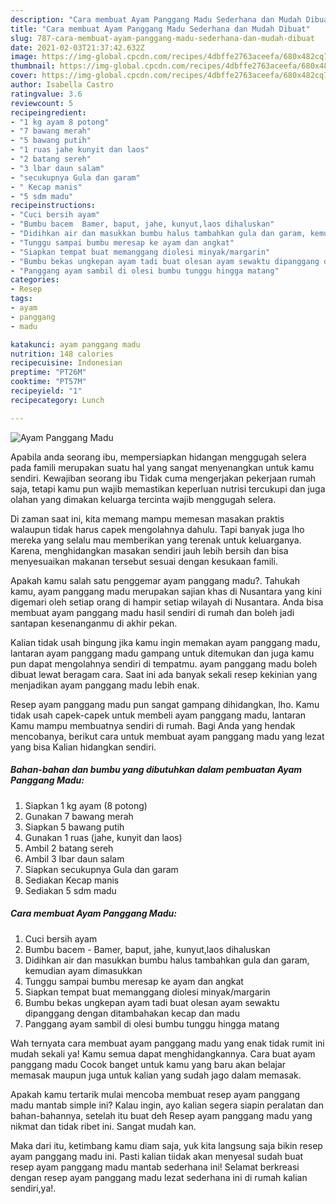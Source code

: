 ```yaml
---
description: "Cara membuat Ayam Panggang Madu Sederhana dan Mudah Dibuat"
title: "Cara membuat Ayam Panggang Madu Sederhana dan Mudah Dibuat"
slug: 787-cara-membuat-ayam-panggang-madu-sederhana-dan-mudah-dibuat
date: 2021-02-03T21:37:42.632Z
image: https://img-global.cpcdn.com/recipes/4dbffe2763aceefa/680x482cq70/ayam-panggang-madu-foto-resep-utama.jpg
thumbnail: https://img-global.cpcdn.com/recipes/4dbffe2763aceefa/680x482cq70/ayam-panggang-madu-foto-resep-utama.jpg
cover: https://img-global.cpcdn.com/recipes/4dbffe2763aceefa/680x482cq70/ayam-panggang-madu-foto-resep-utama.jpg
author: Isabella Castro
ratingvalue: 3.6
reviewcount: 5
recipeingredient:
- "1 kg ayam 8 potong"
- "7 bawang merah"
- "5 bawang putih"
- "1 ruas jahe kunyit dan laos"
- "2 batang sereh"
- "3 lbar daun salam"
- "secukupnya Gula dan garam"
- " Kecap manis"
- "5 sdm madu"
recipeinstructions:
- "Cuci bersih ayam"
- "Bumbu bacem  Bamer, baput, jahe, kunyut,laos dihaluskan"
- "Didihkan air dan masukkan bumbu halus tambahkan gula dan garam, kemudian ayam dimasukkan"
- "Tunggu sampai bumbu meresap ke ayam dan angkat"
- "Siapkan tempat buat memanggang diolesi minyak/margarin"
- "Bumbu bekas ungkepan ayam tadi buat olesan ayam sewaktu dipanggang dengan ditambahakan kecap dan madu"
- "Panggang ayam sambil di olesi bumbu tunggu hingga matang"
categories:
- Resep
tags:
- ayam
- panggang
- madu

katakunci: ayam panggang madu 
nutrition: 148 calories
recipecuisine: Indonesian
preptime: "PT26M"
cooktime: "PT57M"
recipeyield: "1"
recipecategory: Lunch

---
```



![Ayam Panggang Madu](https://img-global.cpcdn.com/recipes/4dbffe2763aceefa/680x482cq70/ayam-panggang-madu-foto-resep-utama.jpg)

Apabila anda seorang ibu, mempersiapkan hidangan menggugah selera pada famili merupakan suatu hal yang sangat menyenangkan untuk kamu sendiri. Kewajiban seorang ibu Tidak cuma mengerjakan pekerjaan rumah saja, tetapi kamu pun wajib memastikan keperluan nutrisi tercukupi dan juga olahan yang dimakan keluarga tercinta wajib menggugah selera.

Di zaman  saat ini, kita memang mampu memesan masakan praktis walaupun tidak harus capek mengolahnya dahulu. Tapi banyak juga lho mereka yang selalu mau memberikan yang terenak untuk keluarganya. Karena, menghidangkan masakan sendiri jauh lebih bersih dan bisa menyesuaikan makanan tersebut sesuai dengan kesukaan famili. 



Apakah kamu salah satu penggemar ayam panggang madu?. Tahukah kamu, ayam panggang madu merupakan sajian khas di Nusantara yang kini digemari oleh setiap orang di hampir setiap wilayah di Nusantara. Anda bisa membuat ayam panggang madu hasil sendiri di rumah dan boleh jadi santapan kesenanganmu di akhir pekan.

Kalian tidak usah bingung jika kamu ingin memakan ayam panggang madu, lantaran ayam panggang madu gampang untuk ditemukan dan juga kamu pun dapat mengolahnya sendiri di tempatmu. ayam panggang madu boleh dibuat lewat beragam cara. Saat ini ada banyak sekali resep kekinian yang menjadikan ayam panggang madu lebih enak.

Resep ayam panggang madu pun sangat gampang dihidangkan, lho. Kamu tidak usah capek-capek untuk membeli ayam panggang madu, lantaran Kamu mampu membuatnya sendiri di rumah. Bagi Anda yang hendak mencobanya, berikut cara untuk membuat ayam panggang madu yang lezat yang bisa Kalian hidangkan sendiri.

<!--inarticleads1-->

##### Bahan-bahan dan bumbu yang dibutuhkan dalam pembuatan Ayam Panggang Madu:

1. Siapkan 1 kg ayam (8 potong)
1. Gunakan 7 bawang merah
1. Siapkan 5 bawang putih
1. Gunakan 1 ruas (jahe, kunyit dan laos)
1. Ambil 2 batang sereh
1. Ambil 3 lbar daun salam
1. Siapkan secukupnya Gula dan garam
1. Sediakan  Kecap manis
1. Sediakan 5 sdm madu




<!--inarticleads2-->

##### Cara membuat Ayam Panggang Madu:

1. Cuci bersih ayam
1. Bumbu bacem  - Bamer, baput, jahe, kunyut,laos dihaluskan
1. Didihkan air dan masukkan bumbu halus tambahkan gula dan garam, kemudian ayam dimasukkan
1. Tunggu sampai bumbu meresap ke ayam dan angkat
1. Siapkan tempat buat memanggang diolesi minyak/margarin
1. Bumbu bekas ungkepan ayam tadi buat olesan ayam sewaktu dipanggang dengan ditambahakan kecap dan madu
1. Panggang ayam sambil di olesi bumbu tunggu hingga matang




Wah ternyata cara membuat ayam panggang madu yang enak tidak rumit ini mudah sekali ya! Kamu semua dapat menghidangkannya. Cara buat ayam panggang madu Cocok banget untuk kamu yang baru akan belajar memasak maupun juga untuk kalian yang sudah jago dalam memasak.

Apakah kamu tertarik mulai mencoba membuat resep ayam panggang madu mantab simple ini? Kalau ingin, ayo kalian segera siapin peralatan dan bahan-bahannya, setelah itu buat deh Resep ayam panggang madu yang nikmat dan tidak ribet ini. Sangat mudah kan. 

Maka dari itu, ketimbang kamu diam saja, yuk kita langsung saja bikin resep ayam panggang madu ini. Pasti kalian tiidak akan menyesal sudah buat resep ayam panggang madu mantab sederhana ini! Selamat berkreasi dengan resep ayam panggang madu lezat sederhana ini di rumah kalian sendiri,ya!.

